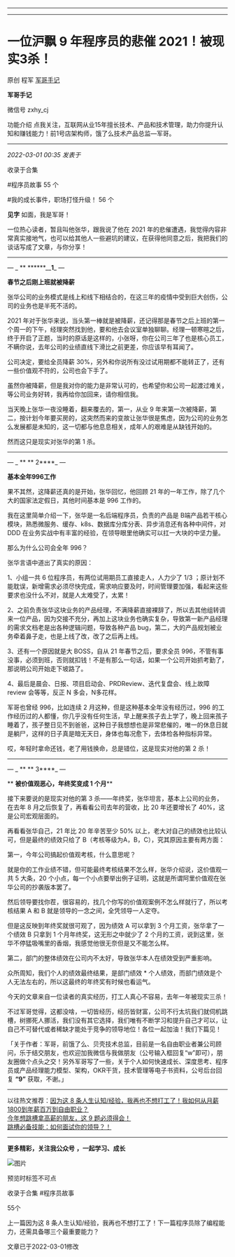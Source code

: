 ----------------------------------------
----------------------------------------
#  一位沪飘 9 年程序员的悲催 2021！被现实3杀！

原创 程军  [ 军哥手记 ](javascript:void\(0\);)

**军哥手记** ![]()

微信号 zxhy_cj

功能介绍 点我关注，互联网从业15年擅长技术、产品和技术管理，助力你提升认知和赚钱能力！前1号店架构师，饿了么技术产品总监—军哥。

____

_2022-03-01 00:35_ _发表于_

收录于合集

#程序员故事 55 个

#我的成长事件，职场打怪升级！ 56 个

**见字** 如面，我是军哥！

一位热心读者，暂且叫他张华，跟我说了他在 2021
年的悲催遭遇，我觉得内容非常真实接地气，也可以给其他人一些避坑的建议，在获得他同意之后，我把我们的谈话写成了文章，与你分享！  

* * *

  

 _—_ _ ** ******__****1****_ _—_  

 **春节之后刚上班就被降薪**

  

张华公司的业务模式是线上和线下相结合的，在这三年的疫情中受到巨大创伤，公司的业务也是半死不活的。  

2021
年对于张华来说，当头第一棒就是被降薪，还记得那是春节之后上班的第一个周一的下午，经理突然找到他，要和他去会议室单独聊聊。经理一顿寒暄之后，终于开启了正题，当时的原话是这样的，小张呀，你在公司三年了也是核心员工，不瞒你说，去年公司的业绩直线下滑比之前更差，你应该早有耳闻了。  

公司决定，要给全员降薪 30%，另外和你说所有没过试用期都不能转正了，还有一些价值观不符的，公司也会下手了。

虽然你被降薪，但是我对你的能力是非常认可的，也希望你和公司一起渡过难关，等公司业务好转，我再给你加回来，请你相信我。

当天晚上张华一夜没睡着，翻来覆去的，第一，从业 9
年来第一次被降薪，第二，按计划今年要买房的，这突然而来的变故让张华很是焦虑，因为公司的业务怎么发展都是未知的，这一切都与他息息相关，成年人的艰难是从缺钱开始的。

然而这只是现实对张华的第 1 杀。

  

* * *

  

 _—_ _ ** ** 2****_ _—_  

 **基本全年996工作**

  

果不其然，这降薪还真的是开始，张华回忆，他回顾 21 年的一年工作，除了几个大的国家法定假日，其他时间基本是 996 工作的。

我在这里简单介绍一下，张华是一名后端程序员，负责的产品是 B端产品若干核心模块，熟悉微服务、缓存、k8s、数据库分库分表、异步消息还有各种中间件，对 DDD
在业务实战中有丰富的经验，在领导眼里他确实可以扛一大块的中坚力量。

那么为什么公司会全年 996？

张华言语中道出了真实的原因：  

1、小组一共 6 位程序员，有两位试用期员工直接走人，人力少了 1/3
；原计划不能耽误，新增需求必须尽快完成，需求响应要及时，时间管理要加强，看起来这些要求也没什么不对，就是人太难受了，太累！  

2、之前负责张华这块业务的产品经理，不满降薪直接裸辞了，所以去其他组转调来一位产品，因为交接不充分，再加上这块业务也确实复杂，导致第一新产品经理的需求文档老是出各种逻辑问题，导致各种产品
bug，第二，大的产品规划被业务牵着鼻子走，也是上线了改，改了之后再上线。  

3、还有一个原因就是大 BOSS，自从 21 年春节之后，要求全员
996，不管有事没事，必须到班，否则就扣钱！不是有那么一句话，如果一个公司开始抓考勤了，那说明公司开始走下坡路了。  

4、最后是晨会、日报、项目启动会、PRDReview、迭代复盘会、线上故障review 会等等，反正 N 多会，N多花样。

军哥也曾经 996，比如连续 2 月这种，但是这种基本全年没有经历过，996
的工作经历过的人都懂，你几乎没有任何生活，早上醒来孩子去上学了，晚上回来孩子睡着了，孩子整日见不到爸爸，这种日子我想想也是非常悲催的，唯一的休息日就是躺尸，这样的日子真是暗无天日，身体也每况愈下，去体检各种指标异常。

哎，年轻时拿命还钱，老了用钱换命，总是错位，这是现实对他的第 2 杀！

  

* * *

  

 _—_ _ ** ** 3****_ _—_  

 ** **被价值观恶心，年终奖变成 1 个月****

  

接下来要说的是现实对他的第 3 杀——年终奖，张华坦言，基本上公司的业务，在去年 8 月之后恢复了，再看看公司去年的营收，比 20 年还要增长了
40%，这是公司宏观层面的。

再看看张华自己，21 年比 20 年辛苦至少 50% 以上，老大对自己的绩效也比较认可，但是最终的绩效只给了
B（考核等级为A，B，C），究其原因主要有两方面：

第一，今年公司搞起价值观考核，什么意思呢？

就是你的工作业绩不错，但可能最终考核结果不怎么样，张华介绍说，这价值观一共 5 大条，20
个小点，每一个小点要举出例子证明，这就是所谓阿里价值观在张华公司的抄袭版本罢了。

然后领导要找你茬，很容易的，找几个你写的价值观案例不怎么样就行了，所以考核结果 A 和 B 就是领导的一念之间，全凭领导一人定夺。  

但是这反映到年终奖就很可观了，因为绩效 A 可以拿到 3 个月工资，张华拿了一个绩效 B 只拿到 1 个月年终奖，这无形之中就少了 2
个月的工资，说到这里，张华不停猛吸嘴里的香烟，我感觉他很无奈但是又不能怎么样。

第二，部门的整体绩效在公司内不太好，导致张华本人在绩效受到严重影响。

众所周知，我们个人的绩效最终结果，是部门绩效 * 个人绩效，而部门绩效是个人无法左右的，所以这最终的年终奖有时候也看运气。

今天的文章来自一位读者的真实经历，打工人真心不容易，去年一年被现实三杀！

不过军哥觉得，这都没啥，一切皆经历，经历皆财富，公司不行太坑我们就伺机跳槽，树挪死人挪活，我们没有其它选择，我们唯有不断学习和提升自己才可以，让自己不可替代或者稀缺才能处于竞争的领导地位！各位一起加油！我们下篇见！

「关于作者：军哥，前饿了么、贝壳技术总监，目前是一名自由职业者兼公司顾问，乐于结交朋友，也欢迎加我微信与我做朋友（公号输入框回复“w”即可），朋友圈做个点头之交！另外军哥写了一些，关于个人如何快速成长、深度思考、程序员或产品经理能力模型、架构，OKR干货，技术管理等电子书资料，公号后台回复
**“9”** 获取，不谢。」

  

* * *

  

以往热文推荐：[因为这 8
条人生认知/经验，我再也不想打工了！](http://mp.weixin.qq.com/s?__biz=MzA3MDU2MjM4Ng==&mid=2247494725&idx=1&sn=d97fcfe771c9a8efe8541ab9b81bef83&chksm=9f384b78a84fc26e34e454a5a2a733274968368b6a2079ce7b3086ac7594f51217304c34f958&scene=21#wechat_redirect)[我如何从月薪1800到年薪百万到自由职业？](http://mp.weixin.qq.com/s?__biz=MzA3MDU2MjM4Ng==&mid=2247494693&idx=1&sn=da95f4b336a3ee3982d54dcf93c1cad2&chksm=9f384b18a84fc20e6dca579178127002c8043df968a52340860dffa6ee88a1a3ce3e4edf7185&scene=21#wechat_redirect)  
[今年想跳槽拿高薪的朋友，这 9
题必须得会！](http://mp.weixin.qq.com/s?__biz=MzA3MDU2MjM4Ng==&mid=2247494583&idx=1&sn=e80211b60910d7f43b1370f4df53235c&chksm=9f384c8aa84fc59c0aeb60ac62fea5b80794954790ed48897e485f131ca1402f4f1b62971675&scene=21#wechat_redirect)  
[跳槽必备技能：如何面试你的领导？！](http://mp.weixin.qq.com/s?__biz=MzA3MDU2MjM4Ng==&mid=2247494536&idx=1&sn=fb28d9f71c2a44d5286ba7e599dbecd0&chksm=9f384cb5a84fc5a30beb3c244c3e1407f07a8734d39e7629a913672ae99a1229c8a3221824ba&scene=21#wechat_redirect)  
  

* * *

  

 **更多精彩，关注我公众号** **，一起学习、成长**

![图片](https://mmbiz.qpic.cn/mmbiz_png/b96CibCt70iaajvl7fD4ZCicMcjhXMp1v6UibM134tIsO1j5yqHyNhh9arj090oAL7zGhRJRq6cFqFOlDZMleLl4pw/640?wx_fmt=png)

预览时标签不可点

收录于合集 #程序员故事

55个

上一篇因为这 8 条人生认知/经验，我再也不想打工了！下一篇程序员除了编程能力，还需具备哪三个最重要能力？

文章已于2022-03-01修改

